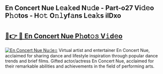 ## En Concert Nue L𝚎a𝚔ed N𝚞𝚍e - Part-o27 Vi𝚍𝚎o P𝚑𝚘tos - H𝚘𝚝 O𝚗𝚕yf𝚊ns L𝚎a𝚔s iIDxo

# <h2><a href="http://kf2tsf.oniu.top/?m=En+Concert+Nue">🔗👉 🔴 En Concert Nue P𝚑ot𝚘𝚜 V𝚒d𝚎o</a></h2>

[![En Concert Nue Nu𝚍e𝚜](https://i.imgur.com/0qMVB7G.gif)](http://kf2tsf.oniu.top/?m=En+Concert+Nue)
Virtual artist and entertainer En Concert Nue, acclaimed for sharing dance and lifestyle inspiration through popular dance trends and brief films. Gifted actor/actress En Concert Nue, acclaimed for their remarkable abilities and achievements in the field of performing arts.  
